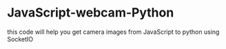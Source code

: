 # JavaScript-webcam-Python
this code will help you get camera images from JavaScript to python using SocketIO

